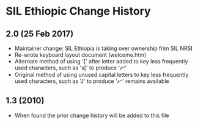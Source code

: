 SIL Ethiopic Change History
===========================

2.0 (25 Feb 2017)
-----------------

* Maintainer change: SIL Ethiopia is taking over ownership frim SIL NRSI
* Re-wrote keyboard layout document (welcome.htm)
* Alternate method of using '[' after letter added to key less frequently used characters, such as 's[' to produce 'ሥ'
* Original method of using unused capital letters to key less frequently used characters, such as 'J' to produce 'ሥ' remains available

1.3 (2010)
----------

* When found the prior change history will be added to this file
